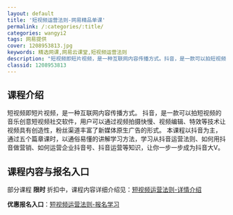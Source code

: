 ```yaml
---
layout: default
title: '短视频运营法则-网易精品单课'
permalink: /:categories/:title/
categories: wangyi2
tags: 网易提供
cover: 1208953813.jpg
keywords: 精选网课,网易云课堂,短视频运营法则
description: "短视频即短片视频，是一种互联网内容传播方式。抖音，是一款可以拍短视频的音乐创意短视频社交软件，用户可以通过视频拍摄快慢、视频编辑、特效等技术让视频具有创造性，粉丝渠道丰富了新媒体原生广告的形"
classid: 1208953813
---
```


## 课程介绍

短视频即短片视频，是一种互联网内容传播方式。 
抖音，是一款可以拍短视频的音乐创意短视频社交软件，用户可以通过视频拍摄快慢、视频编辑、特效等技术让视频具有创造性，粉丝渠道丰富了新媒体原生广告的形式。
本课程以抖音为主，通过五个篇章课时，以通俗易懂的讲解学习方法，学习从抖音运营法则、如何用抖音做营销、如何运营企业抖音号、抖音运营等知识，让你一步一步成为抖音大V。

## 课程内容与报名入口

部分课程 **限时** 折扣中，课程内容详细介绍见：[短视频运营法则-详情介绍](https://study.163.com/course/introduction/1208953813.htm?share=1&shareId=1025206652&utm_campaign=share&utm_medium=iphoneShare&utm_source=&utm_u=1025206652)

**优惠报名入口**：[短视频运营法则-报名学习](https://study.163.com/course/introduction/1208953813.htm?share=1&shareId=1025206652&utm_campaign=share&utm_medium=iphoneShare&utm_source=&utm_u=1025206652)


